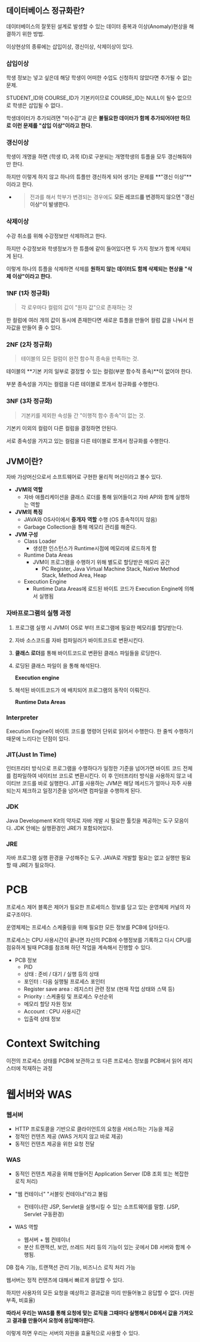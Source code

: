 ## 데이터베이스 정규화란?

데이터베이스의 잘못된 설계로 발생할 수 있는 데이터 중복과 이상(Anomaly)현상을 해결하기 위한 방법.

이상현상의 종류에는 삽입이상, 갱신이상, 삭제이상이 있다.


### 삽입이상

학생 정보는 넣고 싶은데 해당 학생이 어떠한 수업도 신청하지 않았다면 추가될 수 없는 문제.

STUDENT_ID와 COURSE_ID가 기본키이므로 COURSE_ID는 NULL이 될수 없으므로 학생은 삽입될 수 없다..

학생데이터가 추가되려면 "미수강"과 같은 **불필요한 데이터가 함께 추가되어야만 하므로 이런 문제를 "삽입 이상"이라고 한다.**

### 갱신이상

학생이 개명을 하면 (학생 ID, 과목 ID)로 구분되는 개명학생의 튜플을 모두 갱신해줘야만 한다.

하지만 이렇게 하지 않고 하나의 튜플만 갱신하게 되어 생기는 문제를 **"갱신 이상"**이라고 한다.

- > 전과를 해서 학부가 변경되는 경우에도 **모든 레코드를 변경하지 않으면 "갱신 이상"이 발생한다.**

### 삭제이상

수강 취소를 위해 수강정보만 삭제하려고 한다.

하지만 수강정보와 학생정보가 한 튜플에 같이 들어있다면 두 가지 정보가 함께 삭제되게 된다.

이렇게 하나의 튜플을 삭제하면 삭제를 **원하지 않는 데이터도 함께 삭제되는 현상을 "삭제 이상"이라고 한다.**

### 1NF (1차 정규화)

> 각 로우마다 컬럼의 값이 "원자 값"으로 존재하는 것

한 컬럼에 여러 개의 값이 동시에 존재한다면 새로운 튜플을 만들어 컬럼 값을 나눠서 원자값을 만들어 줄 수 있다.

### 2NF (2차 정규화)

> 테이블의 모든 컬럼이 완전 함수적 종속을 만족하는 것.

테이블의 **기본 키의 일부로 결정할 수 있는 컬럼(부분 함수적 종속)**이 없어야 한다.

부분 종속성을 가지는 컬럼을 다른 테이블로 쪼개서 정규화를 수행한다.

### 3NF (3차 정규화)

> 기본키를 제외한 속성들 간 "이행적 함수 종속"이 없는 것.

기본키 이외의 컬럼이 다른 컬럼을 결정하면 안된다.

서로 종속성을 가지고 있는 컬럼을 다른 테이블로 쪼개서 정규화를 수행한다.

## JVM이란?

자바 가상머신으로서 소프트웨어로 구현한 물리적 머신이라고 볼수 있다.

- **JVM의 역할**
    - 자바 애플리케이션을 클래스 로더를 통해 읽어들이고 자바 API와 함께 실행하는 역할
- **JVM의 특징**
    - JAVA와 OS사이에서 **중개자** **역할** 수행 (OS 종속적이지 않음)
    - Garbage Collection을 통해 메모리 관리를 해준다.
- **JVM 구성**
    - Class Loader
        - 생성한 인스턴스가 Runtime시점에 메모리에 로드하게 함
    - Runtime Data Areas
        - JVM이 프로그램을 수행하기 위해 별도로 할당받은 메모리 공간
            - PC Register, Java Virtual Machine Stack, Native Method Stack, Method Area, Heap
    - Execution Engine
        - Runtime Data Areas에 로드된 바이트 코드가 Execution Engine에 의해서 실행됨

### 자바프로그램의 실행 과정

1. 프로그램 실행 시 JVM이 OS로 부터 프로그램에 필요한 메모리를 할당받는다.
2. 자바 소스코드를 자바 컴파일러가 바이트코드로 변환시킨다.
3. **클래스 로더**를 통해 바이트코드로 변환된 클래스 파일들을 로딩한다.
4. 로딩된 클래스 파일이 을 통해 해석된다.

    **Execution engine**

5. 해석된 바이트코드가 에 배치되어 프로그램의 동작이 이뤄진다.

    **Runtime Data Areas**

### Interpreter

Execution Engine이 바이트 코드를 명령어 단위로 읽어서 수행한다. 한 줄씩 수행하기 때문에 느리다는 단점이 있다.

### JIT(Just In Time)

인터프리터 방식으로 프로그램을 수행하다가 일정한 기준을 넘어가면 바이트 코드 전체를 컴파일하여 네이티브 코드로 변환시킨다. 이 후 인터프리터 방식을 사용하지 않고 네이티브 코드를 바로 실행한다. JIT를 사용하는 JVM은 해당 메서드가 얼마나 자주 사용되는지 체크하고 일정기준을 넘어서면 컴파일을 수행하게 된다.

### JDK

Java Development Kit의 약자로 자바 개발 시 필요한 툴킷을 제공하는 도구 모음이다.
JDK 안에는 실행환경인 JRE가 포함되어있다.

### JRE

자바 프로그램 실행 환경을 구성해주는 도구. JAVA로 개발할 필요는 없고 실행만 필요할 때 JRE가 필요하다.

# PCB

프로세스 제어 블록은 제어가 필요한 프로세의스 정보를 담고 있는 운영체제 커널의 자료구조이다.

운영체제는 프로세스 스케줄링을 위해 필요한 모든 정보를 PCB에 담아둔다.

프로세스는 CPU 사용시간이 끝나면 자신의 PCB에 수행정보를 기록하고 다시 CPU를 점유하게 될때 PCB를 참조해 하던 작업을 계속해서 진행할 수 있다.

- PCB 정보
    - PID
    - 상태 : 준비 / 대기 / 실행 등의 상태
    - 포인터 : 다음 실행될 프로세스 포인터
    - Register save area : 레지스터 관련 정보 (현재 작업 상태와 스택 등)
    - Priority : 스케줄링 및 프로세스 우선순위
    - 메모리 할당 자원 정보
    - Account : CPU 사용시간
    - 입출력 상태 정보

# Context Switching

이전의 프로세스 상태를 PCB에 보관하고 또 다른 프로세스 정보를 PCB에서 읽어 레지스터에 적재하는 과정

# 웹서버와 WAS

### 웹서버

- HTTP 프로토콜을 기반으로 클라이언트의 요청을 서비스하는 기능을 제공
- 정적인 컨텐츠 제공 (WAS 거치지 않고 바로 제공)
- 동적인 컨텐츠 제공을 위한 요청 전달

### WAS

- 동적인 컨텐츠 제공을 위해 만들어진 Application Server (DB 조회 또는 복잡한 로직 처리)
- "웹 컨테이너" "서블릿 컨테이너"라고 불림
    - 컨테이너란 JSP, Servlet을 실행시킬 수 있는 소프트웨어를 말함. (JSP, Servlet 구동환경)

- WAS 역할
    - 웹서버 + 웹 컨테이너
    - 분산 트랜잭션, 보안, 쓰레드 처리 등의 기능이 있는 곳에서 DB 서버와 함께 수행됨.

DB 접속 기능, 트랜잭션 관리 기능, 비즈니스 로직 처리 가능

웹서버는 정적 컨텐츠에 대해서 빠르게 응답할 수 있다.

하지만 사용자의 모든 요청을 예상하고 결과값을 미리 만들어놓고 응답할 수 없다. (자원 부족, 비효율)

**따라서 우리는 WAS를 통해 요청에 맞는 로직을 그때마다 실행해서 DB에서 값을 가져오고 결과를 만들어서 요청에 응답해야한다.**

이렇게 하면 우리는 서버의 자원을 효율적으로 사용할 수 있다.


